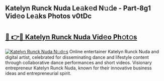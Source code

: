 ## Katelyn Runck Nuda Le𝚊k𝚎d N𝚞𝚍e - Part-8g1 Vid𝚎o Le𝚊ks Photos v0tDc

# <h2><a href="http://fbfrbh.evod.top/?m=Katelyn+Runck+Nuda">🔗 👉🔴 Katelyn Runck Nuda Vid𝚎o Ph𝚘t𝚘s</a></h2>

[![Katelyn Runck Nuda N𝚞d𝚎s](https://i.imgur.com/8V9OHl7.gif)](http://fbfrbh.evod.top/?m=Katelyn+Runck+Nuda)
Online entertainer Katelyn Runck Nuda and digital artist, celebrated for disseminating dance and lifestyle content through collaborative dance performances and short videos. Visionary entrepreneur Katelyn Runck Nuda, known for their innovative business ideas and entrepreneurial spirit. 
